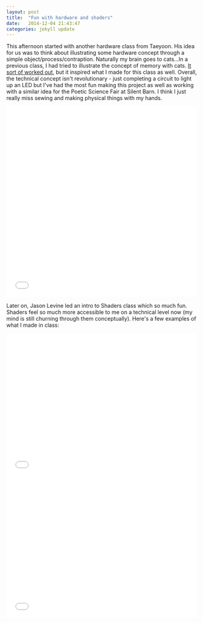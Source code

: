 ```yaml
---
layout: post
title:  "Fun with hardware and shaders"
date:   2014-12-04 21:43:47
categories: jekyll update
---
```

This afternoon started with another hardware class from Taeyoon. His idea for us was to think about illustrating some hardware concept through a simple object/process/contraption. Naturally my brain goes to cats...In a previous class, I had tried to illustrate the concept of memory with cats. [It sort of worked out](http://paigederaedt.github.io/blog/jekyll/update/2014/11/06/DrawingMemory.html), but it inspired what I made for this class as well. Overall, the technical concept isn't revolutionary - just completing a circuit to light up an LED but I've had the most fun making this project as well as working with a similar idea for the Poetic Science Fair at Silent Barn. I think I just really miss sewing and making physical things with my hands.

<iframe src="//player.vimeo.com/video/113750053" width="500" height="500" frameborder="0" webkitallowfullscreen mozallowfullscreen allowfullscreen></iframe>  

Later on, Jason Levine led an intro to Shaders class which so much fun. Shaders feel so much more accessible to me on a technical level now (my mind is still churning through them conceptually). Here's a few examples of what I made in class:

<iframe src="//player.vimeo.com/video/113674594" width="500" height="375" frameborder="0" webkitallowfullscreen mozallowfullscreen allowfullscreen></iframe>  

<iframe src="//player.vimeo.com/video/113771524" width="500" height="372" frameborder="0" webkitallowfullscreen mozallowfullscreen allowfullscreen></iframe>  